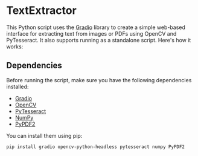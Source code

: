 # TextExtractor
This Python script uses the [Gradio](https://gradio.app/) library to create a simple web-based interface for extracting text from images or PDFs using OpenCV and PyTesseract. It also supports running as a standalone script. Here's how it works:

## Dependencies

Before running the script, make sure you have the following dependencies installed:

- [Gradio](https://gradio.app/)
- [OpenCV](https://opencv.org/)
- [PyTesseract](https://github.com/madmaze/pytesseract)
- [NumPy](https://numpy.org/)
- [PyPDF2](https://pythonhosted.org/PyPDF2/)

You can install them using pip:

```bash
pip install gradio opencv-python-headless pytesseract numpy PyPDF2


